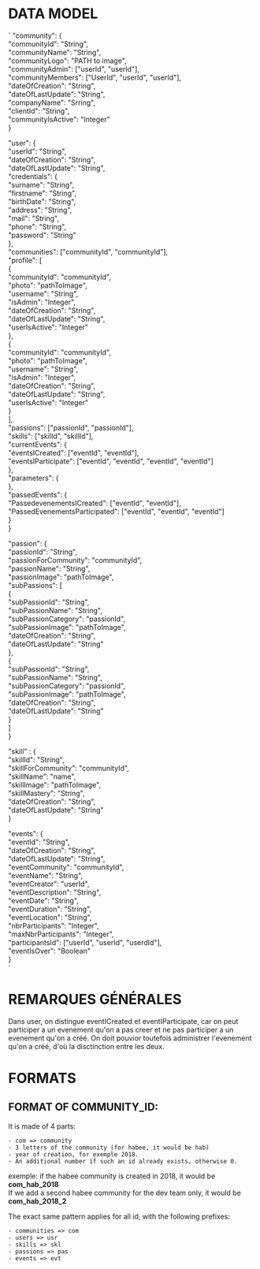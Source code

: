 # DATA MODEL
`
"community": {  
	"communityId": "String",  
	"communityName": "String",  
	"communityLogo": "PATH to image",  
	"communityAdmin": ["userId", "userId"],  
	"communityMembers": ["UserId", "userId", "userId"],  
	"dateOfCreation": "String",  
	"dateOfLastUpdate": "String",  
	"companyName": "Srring",  
	"clientId": "String",  
	"communityIsActive": "Integer"  
}  
  
"user": {  
	"userId": "String",  
	"dateOfCreation": "String",  
	"dateOfLastUpdate": "String",  
	"credentials": {  
		"surname": "String",  
		"firstname": "String",  
		"birthDate": "String",  
		"address": "String",  
		"mail": "String",  
		"phone": "String",  
		"password": "String"  
	},  
	"communities": ["communityId", "communityId"],  
	"profile": [  
		{  
			"communityId": "communityId",  
			"photo": "pathToImage",  
			"username": "String",  
			"isAdmin": "Integer",  
			"dateOfCreation": "String",  
			"dateOfLastUpdate": "String",  
			"userIsActive": "Integer"  
		},  
		{  
			"communityId": "communityId",  
			"photo": "pathToImage",  
			"username": "String",  
			"isAdmin": "Integer",  
			"dateOfCreation": "String",  
			"dateOfLastUpdate": "String",  
			"userIsActive": "Integer"  
		}  
	],  
	"passions": ["passionId", "passionId"],  
	"skills": ["skilId", "skillId"],  
	"currentEvents": {  
		"eventsICreated": ["eventId", "eventId"],  
		"eventsIParticipate": ["eventId", "eventId", "eventId", "eventId"]  
	},  
	"parameters": {  
	},  
	"passedEvents": {  
		"PassedevenementsICreated": ["eventId", "eventId"],  
		"PassedEvenementsParticipated": ["eventId", "eventId", "eventId"]  
	}  
}  
  
"passion": {  
	"passionId": "String",  
	"passionForCommunity": "communityId",  
	"passionName": "String",  
	"passionImage": "pathToImage",  
	"subPassions": [  
		{  
			"subPassionId": "String",  
			"subPassionName": "String",  
			"subPassionCategory": "passionId",  
			"subPassionImage": "pathToImage",  
			"dateOfCreation": "String",  
			"dateOfLastUpdate": "String"  
		},  
		{  
			"subPassionId": "String",  
			"subPassionName": "String",  
			"subPassionCategory": "passionId",  
			"subPassionImage": "pathToImage",  
			"dateOfCreation": "String",  
			"dateOfLastUpdate": "String"  
		}  
	]  
}  
  
"skill" : {  
	"skillId": "String",  
	"skillForCommunity": "communityId",  
	"skillName": "name",  
	"skillImage": "pathToImage",  
	"skillMastery": "String",  
	"dateOfCreation": "String",  
	"dateOfLastUpdate": "String"  
}  
  
"events": {  
	"eventId": "String",  
	"dateOfCreation": "String",  
	"dateOfLastUpdate": "String",  
	"eventCommunity": "communityId",  
	"eventName": "String",  
	"eventCreator": "userId",  
	"eventDescription": "String",  
	"eventDate": "String",  
	"eventDuration": "String",  
	"eventLocation": "String",  
	"nbrParticipants": "Integer",  
	"maxNbrParticipants": "Integer",  
	"participantsId": ["userId", "userId", "userdId"],  
	"eventIsOver": "Boolean"  
}  
`
  
# REMARQUES GÉNÉRALES
  
Dans user, on distingue eventICreated et eventIParticipate, car on peut participer a un evenement qu'on a pas creer et ne pas participer a un evenement qu'on a créé. On doit pouvior toutefois administrer l'evenement qu'on a créé, d'où la disctinction entre les deux.  
  
# FORMATS
  
## FORMAT OF COMMUNITY_ID:  
It is made of 4 parts:  

	- com => community  
	- 3 letters of the community (for habee, it would be hab)  
	- year of creation, for exemple 2018.  
	- An additional number if such an id already exists, otherwise 0.  
  
exemple: if the habee community is created in 2018, it would be __com_hab_2018__  
If we add a second habee community for the dev team only, it would be  __com_hab_2018_2__  
  
The exact same pattern applies for all id, with the following prefixes:  

	- communities => com  
	- users => usr  
	- skills => skl  
	- passions => pas  
	- events => evt  
